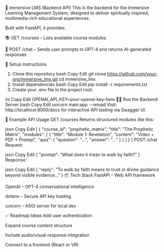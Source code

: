 🧠 Immersive LMS (Backend API)
This is the backend for the Immersive Learning Management System, designed to deliver spiritually inspired, multimedia-rich educational experiences.

Built with FastAPI, it provides:

📚 GET /courses – Lists available course modules

💬 POST /chat – Sends user prompts to GPT-4 and returns AI-generated responses

🚀 Setup Instructions
1. Clone this repository
bash
Copy
Edit
git clone https://github.com/your-org/immersive_lms.git
cd immersive_lms
2. Install dependencies
bash
Copy
Edit
pip install -r requirements.txt
3. Create your .env file
In the project root:

ini
Copy
Edit
OPENAI_API_KEY=your-openai-key-here
🏃‍♂️ Run the Backend Server
bash
Copy
Edit
uvicorn main:app --reload
Visit: http://localhost:8000/docs for interactive API testing via Swagger UI.

🧪 Example API Usage
GET /courses
Returns structured modules like this:

json
Copy
Edit
[
  {
    "course_id": "prophetic_matrix",
    "title": "The Prophetic Matrix",
    "modules": [
      {
        "title": "Module 1: Revelation",
        "content": "Video + PDF + Prompt",
        "quiz": {
          "question": "...",
          "answer": "..."
        }
      }
    ]
  }
]
POST /chat
Request:

json
Copy
Edit
{
  "prompt": "What does it mean to walk by faith?"
}
Response:

json
Copy
Edit
{
  "reply": "To walk by faith means to trust in divine guidance beyond visible evidence..."
}
📦 Tech Stack
FastAPI – Web API framework

OpenAI – GPT-4 conversational intelligence

dotenv – Secure API key loading

uvicorn – ASGI server for local dev

✅ Roadmap Ideas
Add user authentication

Expand course content structure

Include audio/visual response integration

Connect to a frontend (React or VR)
